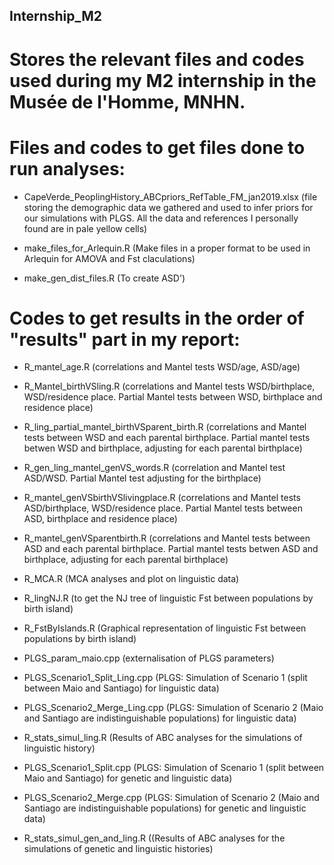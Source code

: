 ## Internship_M2
# Stores the relevant files and codes used during my M2 internship in the Musée de l'Homme, MNHN.
# Files and codes to get files done to run analyses:
- CapeVerde_PeoplingHistory_ABCpriors_RefTable_FM_jan2019.xlsx (file storing the demographic data we gathered and used to infer priors for our simulations with PLGS. All the data and references I personally found are in pale yellow cells)

- make_files_for_Arlequin.R (Make files in a proper format to be used in Arlequin for AMOVA and Fst claculations)

- make_gen_dist_files.R (To create ASD')


# Codes to get results in the order of "results" part in my report:
- R_mantel_age.R (correlations and Mantel tests WSD/age, ASD/age)

- R_Mantel_birthVSling.R (correlations and Mantel tests WSD/birthplace, WSD/residence place. Partial Mantel tests between WSD, birthplace and residence place)

- R_ling_partial_mantel_birthVSparent_birth.R (correlations and Mantel tests between WSD and each parental birthplace. Partial mantel tests betwen WSD and birthplace, adjusting for each parental birthplace)

- R_gen_ling_mantel_genVS_words.R (correlation and Mantel test ASD/WSD. Partial Mantel test adjusting for the birthplace)

- R_mantel_genVSbirthVSlivingplace.R (correlations and Mantel tests ASD/birthplace, WSD/residence place. Partial Mantel tests between ASD, birthplace and residence place)

- R_mantel_genVSparentbirth.R (correlations and Mantel tests between ASD and each parental birthplace. Partial mantel tests betwen ASD and birthplace, adjusting for each parental birthplace)

- R_MCA.R (MCA analyses and plot on linguistic data)

- R_lingNJ.R (to get the NJ tree of linguistic Fst between populations by birth island)

- R_FstByIslands.R (Graphical representation of linguistic Fst between populations by birth island)

- PLGS_param_maio.cpp (externalisation of PLGS parameters)

- PLGS_Scenario1_Split_Ling.cpp (PLGS: Simulation of Scenario 1 (split between Maio and Santiago) for linguistic data)

- PLGS_Scenario2_Merge_Ling.cpp (PLGS: Simulation of Scenario 2 (Maio and Santiago are indistinguishable populations) for linguistic data)

- R_stats_simul_ling.R (Results of ABC analyses for the simulations of linguistic history)

- PLGS_Scenario1_Split.cpp (PLGS: Simulation of Scenario 1 (split between Maio and Santiago) for genetic and linguistic data)

- PLGS_Scenario2_Merge.cpp (PLGS: Simulation of Scenario 2 (Maio and Santiago are indistinguishable populations) for genetic and linguistic data)

- R_stats_simul_gen_and_ling.R ((Results of ABC analyses for the simulations of genetic and linguistic histories)

